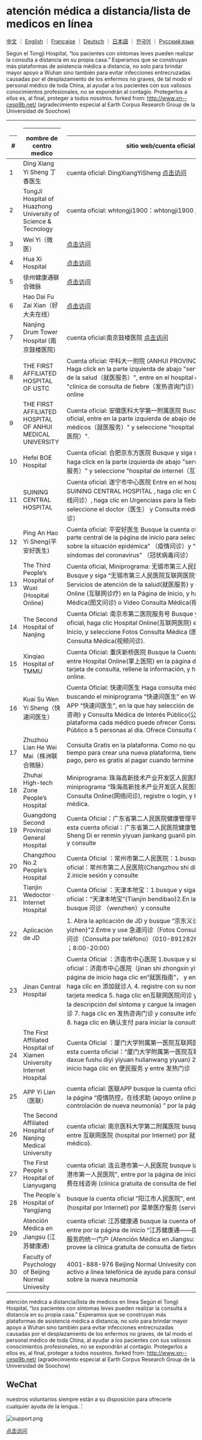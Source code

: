 # atención médica a distancia/lista de medicos en línea

[中文](./README.md) ｜ [English](./README-en.md) ｜ [Française](./README-fr.md) ｜ [Deutsch](./README-de.md) ｜ [日本語](./README-jp.md) ｜ [한국어](./README-kr.md)  ｜ [Русский язык](./README-ru.md) 

Según el Tongji Hospital, “los pacientes con síntomas leves pueden realizar la consulta a distancia en su propia casa.” Esperamos que se construyan más plataformas de asistencia médica a distancia, no solo para brindar mayor apoyo a Wuhan sino también para evitar infecciones entrecruzadas causadas por el desplazamiento de los enfermos no graves, de tal modo el personal médico de toda China, al ayudar a los pacientes con sus valiosos conocimientos profesionales, no se expondrán al contagio. Protegerlos a ellos es, al final, proteger a todos nosotros. forked from: http://www.xn--cesp9b.net/  (agradecimiento especial al Earth Corpus Research Group de la Universidad de Soochow)

| <hr size=1 ALIGN=CENTER> # | <hr width = 100 size=1 ALIGN=CENTER>nombre de centro medico </hr> | <hr width = 500 size=1 ALIGN=CENTER> sitio web/cuenta oficial </hr> | <hr width = "500" size=1 ALIGN=CENTER> servicio (precio) </hr> | <hr width = 100 size=1 ALIGN=CENTER> date </hr>  |
|---|--------------|---------------------------|-------------------------------|-----------|
| 1 | Ding Xiang Yi Sheng 丁香医生   | cuenta oficial: DingXiangYiSheng [点击访问](https://img1.dxycdn.com/2020/0125/993/3392865907226580601-22.jpg) | prevención de la neumonía y consulta médica gratis para la región de Hubei. | 2020/1/24 |
| 2 | TongJi Hospital of Huazhong University of Science & Tecnology |cuenta oficial: whtongji1900：whtongji1900 [点击访问](https://i.loli.net/2020/01/28/ETPWyrpKDLei6Ss.png) |consulta en línea de 发热门诊(Urgenciass para la fiebre). Los pacientes con síntomas leves pueden realizar la consulta a distancia en su propia casa. (sin límite de citas)| 2020/1/24 |
| 3 | Wei Yi（微医）| [点击访问](https://promo.guahao.com/topic/pneumonia)|consulta gratis|2020/1/24|
| 4 | Hua Xi Hospital|[点击访问](https://h5hyt.cd120.com/ncov/index?token=5521445_token_WX1934b6accb9ac50d8e21223d73b6777e_token_1752085387&userId=5521445&organCode=HID0101&openId=ocZagjv41d33u19YN6a35WdagH6Y) | consulta gratis | 2020/1/26|
| 5 | 徐州健康通联合微脉|[点击访问](https://m.myweimai.com/hd/publish/index.f94879867f3ec5e6014bed4efec5328d.html?from=singlemessage&isappinstalled=0)|   免费在线义诊  | 2020/1/26|
| 6 | Hao Dai Fu Zai Xian（好大夫在线）|[点击访问](https://www.haodf.com/jibing/feiyan.htm)| gasto incierto|2020/1/24|
| 7 | Nanjing Drum Tower Hospital (南京鼓楼医院)|cuenta oficial:南京鼓楼医院 [点击访问](https://i.loli.net/2020/01/28/k9bYeABaPZ8wLqE.png) |Urgenciass para filtrar la fiebre|2020/1/25|
| 8 |THE FIRST AFFILIATED HOSPITAL OF USTC|Cuenta oficial: 中科大一附院 (ANHUI PROVINCIAL HOSPITAL) Haga click en la parte izquierda de abajo "servicios de atencion de la salud（就医服务）", entre en el hospital online, seleccione "clínica de consulta de fiebre（发热咨询门诊）" para registrarse online|Clínica gratuita de consulta de fiebre；Asistencia de consultas por vídeo u otros medios；Consulta online de informes de prueba|2020/1/25|
| 9 | THE FIRST AFFILIATED HOSPITAL OF ANHUI MEDICAL UNIVERSITY |Cuenta oficial: 安徽医科大学第一附属医院 Busque y siga su cuenta oficial, entre en la parte izquierda de abajo del menú "servicios médicos（就医服务）" y seleccione "hospital de internet（互联网医院）". |Clínica gratuita de consulta|2020/1/25|
| 10 | Hefei BOE Hospital |Cuenta oficial: 合肥京东方医院 Busque y siga su cuenta oficial, haga click en la parte izquierda de abajo "servicios médicos（就医服务）" y seleccione "hospital de internel（互联网医院）"|Clínica gratuita de consulta|2020/1/25|
| 11 | SUINING CENTRAL HOSPITAL|Cuenta oficial: 遂宁市中心医院 Entre en el hospital de internet de SUINING CENTRAL HOSPITAL , haga clic en Consulta online（在线问诊）, haga clic en Urgenciass para la fiebre（发热门诊）, seleccione el doctor（医生） y  Consulta médica por fotos（图文问诊）|Urgencias para la fiebre de hospital de internet|2020/1/25|
| 12 |Ping An Hao Yi Sheng(平安好医生) |Cuenta oficial: 平安好医生 Busque la cuenta oficial, entre en la parte central de la página de inicio para selecionar “Consulta sobre la situación epidémica” （疫情问诊）y “Consulta sobre los síndomas del coronavirus” （冠状病毒问诊）|Consulta sobre los síndomas del coronavirus|2020/1/25|
| 13 | The Third People’s Hospital of Wuxi (Hospital Online) |Cuenta oficial, Miniprograma: 无锡市第三人民医院互联网医院Busque y siga “无锡市第三人民医院互联网医院”, haga clic, primero, Servicios de atención de la salud(就医服务) y después, Consulta Online (互联网诊疗) en la Página de Inicio, y haga Fotos Consulta Médica(图文问诊) o Video Consulta Médica(视频问诊).|Fotos Consulta Médica, Video Consulta Médica|2020/1/25|
| 14 | The Second Hospital of Nanjing  | Cuenta Oficial: 南京市第二医院服务号 Busque y Siga la cuenta oficial, haga clic Hospital Online(互联网医院) en la Página de Inicio, y seleccione Fotos Consulta Médica (图文问诊) o Video Consulta Médica(视频问诊).|Urgencias para la fiebre, Fotos Consulta Médica y Video Consulta Médica|2020/1/25|
| 15 |Xinqiao Hospital of TMMU|Cuenta Oficial: 重庆新桥医院 Busque la Cuenta Oficial, sígala, entre Hospital Online(掌上医院) en la página de inicio, añada la tarjeta de consulta, rellene la información, y haga consulta médica online.|Consulta Médica Online|2020/1/25|
| 16 |Kuai Su Wen Yi Sheng（快速问医生）|Cuenta Oficial: 快速问医生 Haga consulta médica gratis(免费咨询) buscando el miniprograma “快速问医生” en Wechat, o descague APP “快速问医生”, en la que hay selección de Consulta Gratis(免费咨询) y Consulta Médica de Interés Público(公益问诊). En esta plataforma cada médico puede ofrecer Consulta de Interés Público a 5 personas al día. Ofrece Consulta Gratis. | Gratis / Pago|2020/1/25|
| 17 | Zhuzhou Lian He Wei Mai（株洲联合微脉）|Consulta Gratis en la plataforma. Como no queda suficiente tiempo para crear una nueva plataforma, tiene que usar esta de pago, pero es gratis al pagar cuando termine la consulta.|Consulta Médica Gratis Online|2020/1/25|
| 18 | Zhuhai High-tech Zone People’s Hospital |Miniprograma: 珠海高新技术产业开发区人民医院 Busque el miniprograma “珠海高新技术产业开发区人民医院” en Wechat, entre Consulta Online(网络问诊), registre o login, y haga consulta médica.| Consulta Médica Online|2020/1/25|
| 19 | Guangdong Second Provincial General Hospital |Cuenta Oficial：广东省第二人民医院健康管理平台 1.busque y siga esta cuenta oficial：广东省第二人民医院健康管理平台(Guangdong Sheng Di er  renmin yiyuan jiankang guanli pingtai) 2.inicie sesión y consulte |Consulta médica online|2020/1/25|
| 20 | Changzhou No.2 People’s Hospital |Cuenta Oficial ：常州市第二人民医院：1.busque y siga esta cuenta oficial：常州市第二人民医院(Changzhou shi di er renmin yiyuan ) 2.inicie sesión y consulte | Urgencias online para la fiebre |2020/1/25|
| 21 | Tianjin Wedoctor · Internet Hospital |Cuenta Oficial ：天津本地宝：1.busque y siga esta cuenta oficial：“天津本地宝”(Tianjin bendibao)2.En la página de inicio busque 问诊 （wenzhen）y consulte | Clínica a distancia  |2020/1/26|
| 22 | Aplicación de JD| 1. Abra la aplicación de JD y busque “京东义诊（jingdong yizhen)”2.Entre y use 急速问诊（Fotos Consulta Médica） o 电话问诊（Consulta por teléfono）（010-89128261；010-89128263 ；8:00-20:00）| Fotos Consulta Médica y Consulta por teléfono|2020/1/26|
| 23 | Jinan Central Hospital |Cuenta Oficial ：济南市中心医院 1.busque y siga esta cuenta oficial：济南市中心医院（jinan shi zhongxin yiyuan）2.En la página de inicio haga clic en“就医指南”， y entre “互联网医院” 3. haga clic en 添加就诊人 4. registre con su nombre y número de su tarjeta medica 5. haga clic en互联网医院问诊 y 自填病例,complete la descripción del síntoma y cargue la imagen  6. haga clic en 去复诊 7. haga clic en 发热咨询门诊 y consulte información del médico  8. haga clic en 确认支付 para iniciar la consulta |Consulta médica online|2020/1/26|
| 24 | The First Affiliated Hospital of Xiamen University Internet Hospital | Cuenta Oficial ：厦门大学附属第一医院互联网医院 1.busque y siga esta cuenta oficial：“厦门大学附属第一医院互联网医院”(xiamen daxue fushu diyi yiyuan hulianwang yiyuan) 2.En la página de inicio haga clic en  便民服务 y entre 发热门诊 | Consulta médica online | 2020/1/26|
| 25 | APP Yi Lian（医联）|cuenta oficial: 医联APP busque la cuenta oficial: 医联APP, entre en la página “疫情防控，在线求助 (apoyo online para la prevención y controlación de nueva neumonía) ” por la página de inicio | 7*24| 2020/1/26|
| 26 | The Second Affiliated Hospital of Nanjing Medical University | cuenta oficial: 南京医科大学第二附属医院 busque la cuenta oficial, entre 互联网医院 (hospital por Internet) por 就医服务 (servicio médico).|busque la cuenta oficial, entre | 2020/1/26|
| 27 | The First People´s Hospital of Lianyugang|cuenta oficial: 连云港市第一人民医院 busque la cuenta oficial “连云港市第一人民医院”, entre por la página de inicio “为发热患者提供免费在线咨询 (clínica gratuita de consulta de fiebre)” |  Consulta médica online| 2020/1/26|
| 28 | The People´s Hospital of Yangjiang|busque la cuenta oficial ”阳江市人民医院”, entre 互联网医院 (hospital por Internet) por 菜单医疗服务 (servicio médico).|hospital por Internet|2020/1/26|
| 29 | Atención Médica en Jiangsu (江苏健康通)|cuenta oficial: 江苏健康通 busque la cuenta oficial “江苏健康通”, entre por la página de inicio “江苏健康通――提供免费发热门诊咨询服务的统一门户 (Atención Médica en Jiangsu: lugar donde se provee la clínica gratuita de consulta de fiebre)” | hospital por Internet|2020/1/26|
| 30 | Faculty of Psychology of Beijing Normal Univesity |4001-888-976 Beijing Normal Univesity comienza un apoyo activo a línea telefónica de ayuda para consultas psicológicas sobre la nueva neumonía | Línea Telefónica de Ayuda Psicológica| 2020/1/26|

atención médica a distancia/lista de medicos en línea
Según el Tongji Hospital, “los pacientes con síntomas leves pueden realizar la consulta a distancia en su propia casa.” Esperamos que se construyan más plataformas de asistencia médica a distancia, no solo para brindar mayor apoyo a Wuhan sino también para evitar infecciones entrecruzadas causadas por el desplazamiento de los enfermos no graves, de tal modo el personal médico de toda China, al ayudar a los pacientes con sus valiosos conocimientos profesionales, no se expondrán al contagio. Protegerlos a ellos es, al final, proteger a todos nosotros. forked from: http://www.xn--cesp9b.net/  (agradecimiento especial al Earth Corpus Research Group de la Universidad de Soochow)

## WeChat
nuestros voluntarios siempre están a su disposición para ofrecerle cualquier ayuda de la lengua.：

![support.png](https://i.loli.net/2020/01/28/P82zUoRwa6vfQTJ.png)

[点击访问](https://i.loli.net/2020/01/28/P82zUoRwa6vfQTJ.png)
